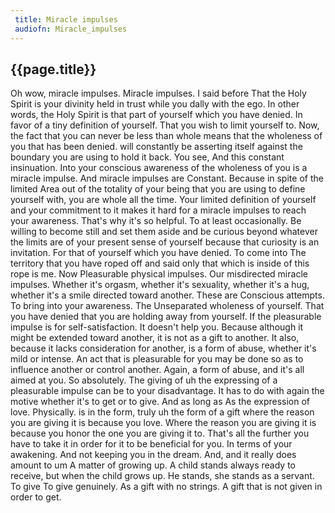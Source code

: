 ```yaml
---
 title: Miracle impulses
 audiofn: Miracle_impulses
---
```


## {{page.title}}

Oh wow, miracle impulses. Miracle impulses. I said before That the Holy
Spirit is your divinity held in trust while you dally with the ego. In
other words, the Holy Spirit is that part of yourself which you have
denied. In favor of a tiny definition of yourself. That you wish to
limit yourself to. Now, the fact that you can never be less than whole
means that the wholeness of you that has been denied. will constantly be
asserting itself against the boundary you are using to hold it back. You
see, And this constant insinuation. Into your conscious awareness of the
wholeness of you is a miracle impulse. And miracle impulses are
Constant. Because in spite of the limited Area out of the totality of
your being that you are using to define yourself with, you are whole all
the time. Your limited definition of yourself and your commitment to it
makes it hard for a miracle impulses to reach your awareness. That's why
it's so helpful. To at least occasionally. Be willing to become still
and set them aside and be curious beyond whatever the limits are of your
present sense of yourself because that curiosity is an invitation. For
that of yourself which you have denied. To come into The territory that
you have roped off and said only that which is inside of this rope is
me. Now Pleasurable physical impulses. Our misdirected miracle impulses.
Whether it's orgasm, whether it's sexuality, whether it's a hug, whether
it's a smile directed toward another. These are Conscious attempts. To
bring into your awareness. The Unseparated wholeness of yourself. That
you have denied that you are holding away from yourself. If the
pleasurable impulse is for self-satisfaction. It doesn't help you.
Because although it might be extended toward another, it is not as a
gift to another. It also, because it lacks consideration for another, is
a form of abuse, whether it's mild or intense. An act that is
pleasurable for you may be done so as to influence another or control
another. Again, a form of abuse, and it's all aimed at you. So
absolutely. The giving of uh the expressing of a pleasurable impulse can
be to your disadvantage. It has to do with again the motive whether it's
to get or to give. And as long as As the expression of love. Physically.
is in the form, truly uh the form of a gift where the reason you are
giving it is because you love. Where the reason you are giving it is
because you honor the one you are giving it to. That's all the further
you have to take it in order for it to be beneficial for you. In terms
of your awakening. And not keeping you in the dream. And, and it really
does amount to um A matter of growing up. A child stands always ready to
receive, but when the child grows up. He stands, she stands as a
servant. To give To give genuinely. As a gift with no strings. A gift
that is not given in order to get.


